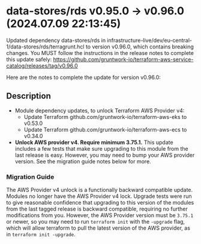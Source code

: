 # data-stores/rds v0.95.0 -> v0.96.0 (2024.07.09 22:13:45)

Updated dependency data-stores/rds in infrastructure-live/dev/eu-central-1/data-stores/rds/terragrunt.hcl to version v0.96.0, which contains breaking changes. You MUST follow the instructions in the release notes to complete this update safely: https://github.com/gruntwork-io/terraform-aws-service-catalog/releases/tag/v0.96.0

Here are the notes to complete the update for version v0.96.0:


## Description


- Module dependency updates, to unlock Terraform AWS Provider v4:
  - Update Terraform github.com/gruntwork-io/terraform-aws-eks to v0.53.0
  - Update Terraform github.com/gruntwork-io/terraform-aws-ecs to v0.34.0
- **Unlock AWS provider v4. Require minimum 3.75.1.** This update includes a few tests that make sure upgrading to this module from the last release is easy. However, you may need to bump your AWS provider version. See the migration guide notes below for more.

### Migration Guide

The AWS Provider v4 unlock is a functionally backward compatible update. Modules no longer have the AWS Provider v4 lock. Upgrade tests were run to give reasonable confidence that upgrading to this version of the modules from the last tagged release is backward compatible, requiring no further modifications from you. However, the AWS Provider version must be `3.75.1` or newer, so you may need to run `terraform init` with the `-upgrade` flag, which will allow terraform to pull the latest version of the AWS provider, as in `terraform init -upgrade`.





